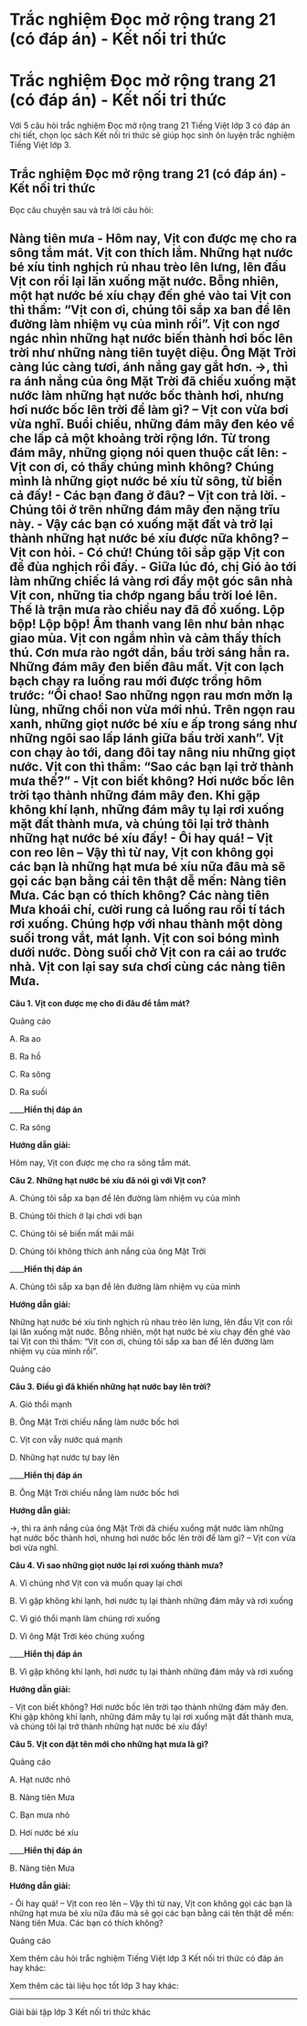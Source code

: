 # Trắc nghiệm Đọc mở rộng trang 21 (có đáp án) - Kết nối tri thức

# Trắc nghiệm Đọc mở rộng trang 21 (có đáp án) - Kết nối tri thức

Với 5 câu hỏi trắc nghiệm Đọc mở rộng trang 21 Tiếng Việt lớp 3 có đáp án chi tiết, chọn lọc sách Kết nối tri thức sẽ giúp học sinh ôn luyện trắc nghiệm Tiếng Việt lớp 3.

## Trắc nghiệm Đọc mở rộng trang 21 (có đáp án) - Kết nối tri thức

Đọc câu chuyện sau và trả lời câu hỏi: 

**Nàng tiên mưa** \- Hôm nay, Vịt con được mẹ cho ra sông tắm mát. Vịt con thích lắm. Những hạt nước bé xíu tinh nghịch rủ nhau trèo lên lưng, lên đầu Vịt con rồi lại lăn xuống mặt nước. Bỗng nhiên, một hạt nước bé xíu chạy đến ghé vào tai Vịt con thì thầm: “Vịt con ơi, chúng tôi sắp xa ban để lên đường làm nhiệm vụ của mình rồi”. Vịt con ngơ ngác nhìn những hạt nước biến thành hơi bốc lên trời như những nàng tiên tuyệt diệu. Ông Mặt Trời càng lúc càng tươi, ánh nắng gay gắt hơn. →, thì ra ánh nắng của ông Mặt Trời đã chiếu xuống mặt nước làm những hạt nước bốc thành hơi, nhưng hơi nước bốc lên trời để làm gì? – Vịt con vừa bơi vừa nghĩ. Buổi chiều, những đám mây đen kéo về che lấp cả một khoảng trời rộng lớn. Từ trong đám mây, những giọng nói quen thuộc cất lên: \- Vịt con ơi, có thấy chúng mình không? Chúng mình là những giọt nước bé xíu từ sông, từ biển cả đấy! \- Các bạn đang ở đâu? – Vịt con trả lời. \- Chúng tôi ở trên những đám mây đen nặng trĩu này. \- Vậy các bạn có xuống mặt đất và trở lại thành những hạt nước bé xíu được nữa không? – Vịt con hỏi. \- Có chứ! Chúng tôi sắp gặp Vịt con để đùa nghịch rồi đấy. \- Giữa lúc đó, chị Gió ào tới làm những chiếc lá vàng rơi đầy một góc sân nhà Vịt con, những tia chớp ngang bầu trời loé lên. Thế là trận mưa rào chiều nay đã đổ xuống. Lộp bộp! Lộp bộp! Âm thanh vang lên như bản nhạc giao mùa. Vịt con ngắm nhìn và cảm thấy thích thú. Cơn mưa rào ngớt dần, bầu trời sáng hẳn ra. Những đám mây đen biến đâu mất. Vịt con lạch bạch chạy ra luống rau mới được trồng hôm trước: “Ôi chao! Sao những ngọn rau mơn mởn lạ lùng, những chồi non vừa mới nhú. Trên ngọn rau xanh, những giọt nước bé xíu e ấp trong sáng như những ngôi sao lấp lánh giữa bầu trời xanh”. Vịt con chạy ào tới, dang đôi tay nâng niu những giọt nước. Vịt con thì thầm: “Sao các bạn lại trở thành mưa thế?” \- Vịt con biết không? Hơi nước bốc lên trời tạo thành những đám mây đen. Khi gặp không khí lạnh, những đám mây tụ lại rơi xuống mặt đất thành mưa, và chúng tôi lại trở thành những hạt nước bé xíu đấy! \- Ôi hay quá! – Vịt con reo lên – Vậy thì từ nay, Vịt con không gọi các bạn là những hạt mưa bé xíu nữa đâu mà sẽ gọi các bạn bằng cái tên thật dễ mến: Nàng tiên Mưa. Các bạn có thích không? Các nàng tiên Mưa khoái chí, cười rung cả luống rau rồi tí tách rơi xuống. Chúng hợp với nhau thành một dòng suối trong vắt, mát lạnh. Vịt con soi bóng mình dưới nước. Dòng suối chở Vịt con ra cái ao trước nhà. Vịt con lại say sưa chơi cùng các nàng tiên Mưa.  
---  
  
**Câu 1. Vịt con được mẹ cho đi đâu để tắm mát?**

Quảng cáo

A. Ra ao

B. Ra hồ

C. Ra sông

D. Ra suối

____**Hiển thị đáp án**

C. Ra sông

**Hướng dẫn giải:**

Hôm nay, Vịt con được mẹ cho ra sông tắm mát.

**Câu 2. Những hạt nước bé xíu đã nói gì với Vịt con?**

A. Chúng tôi sắp xa bạn để lên đường làm nhiệm vụ của mình

B. Chúng tôi thích ở lại chơi với bạn

C. Chúng tôi sẽ biến mất mãi mãi

D. Chúng tôi không thích ánh nắng của ông Mặt Trời

____**Hiển thị đáp án**

A. Chúng tôi sắp xa bạn để lên đường làm nhiệm vụ của mình

**Hướng dẫn giải:**

Những hạt nước bé xíu tinh nghịch rủ nhau trèo lên lưng, lên đầu Vịt con rồi lại lăn xuống mặt nước. Bỗng nhiên, một hạt nước bé xíu chạy đến ghé vào tai Vịt con thì thầm: “Vịt con ơi, chúng tôi sắp xa ban để lên đường làm nhiệm vụ của mình rồi”.

Quảng cáo

**Câu 3. Điều gì đã khiến những hạt nước bay lên trời?**

A. Gió thổi mạnh

B. Ông Mặt Trời chiếu nắng làm nước bốc hơi

C. Vịt con vẫy nước quá mạnh

D. Những hạt nước tự bay lên

____**Hiển thị đáp án**

B. Ông Mặt Trời chiếu nắng làm nước bốc hơi

**Hướng dẫn giải:**

→, thì ra ánh nắng của ông Mặt Trời đã chiếu xuống mặt nước làm những hạt nước bốc thành hơi, nhưng hơi nước bốc lên trời để làm gì? – Vịt con vừa bơi vừa nghĩ.

**Câu 4. Vì sao những giọt nước lại rơi xuống thành mưa?**

A. Vì chúng nhớ Vịt con và muốn quay lại chơi

B. Vì gặp không khí lạnh, hơi nước tụ lại thành những đám mây và rơi xuống

C. Vì gió thổi mạnh làm chúng rơi xuống

D. Vì ông Mặt Trời kéo chúng xuống

____**Hiển thị đáp án**

B. Vì gặp không khí lạnh, hơi nước tụ lại thành những đám mây và rơi xuống

**Hướng dẫn giải:**

\- Vịt con biết không? Hơi nước bốc lên trời tạo thành những đám mây đen. Khi gặp không khí lạnh, những đám mây tụ lại rơi xuống mặt đất thành mưa, và chúng tôi lại trở thành những hạt nước bé xíu đấy!

**Câu 5. Vịt con đặt tên mới cho những hạt mưa là gì?**

Quảng cáo

A. Hạt nước nhỏ

B. Nàng tiên Mưa

C. Bạn mưa nhỏ

D. Hơi nước bé xíu

____**Hiển thị đáp án**

B. Nàng tiên Mưa

**Hướng dẫn giải:**

\- Ôi hay quá! – Vịt con reo lên – Vậy thì từ nay, Vịt con không gọi các bạn là những hạt mưa bé xíu nữa đâu mà sẽ gọi các bạn bằng cái tên thật dễ mến: Nàng tiên Mưa. Các bạn có thích không?

Quảng cáo

Xem thêm câu hỏi trắc nghiệm Tiếng Việt lớp 3 Kết nối tri thức có đáp án hay khác:

Xem thêm các tài liệu học tốt lớp 3 hay khác:

* * *

Giải bài tập lớp 3 Kết nối tri thức khác
